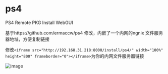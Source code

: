 # ps4
PS4 Remote PKG Install WebGUI

基于https://github.com/ermaccw/ps4 修改，内嵌了一个内网的ngnix 文件服务器地址，方便复制链接

修改```<iframe src="http://192.168.31.218:8000/install/ps4/" width="100%" height="800" frameborder="0"></iframe>```为你的内网文件服务器链接

![image](https://user-images.githubusercontent.com/42831156/226539712-61755830-775c-4fe9-87ce-d9a27aeb8ef3.png)

